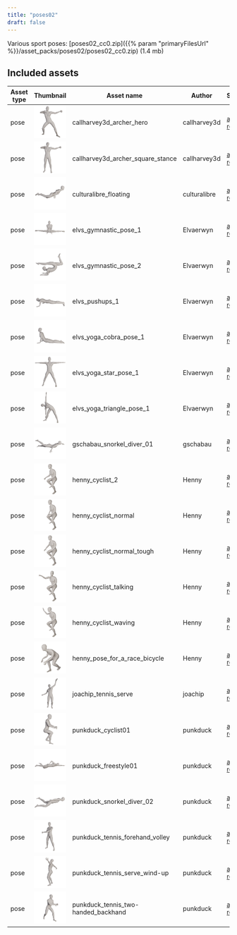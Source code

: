 ```yaml
---
title: "poses02"
draft: false
---
```


Various sport poses: [poses02_cc0.zip]({{% param "primaryFilesUrl" %}}/asset_packs/poses02/poses02_cc0.zip) (1.4 mb)


## Included assets

| Asset type | Thumbnail | Asset name | Author | Source | License |
| ---------- | --------- | ---------- | ------ | ------ | ------- |
| pose | ![callharvey3d_archer_hero.png](callharvey3d_archer_hero.png) | callharvey3d_archer_hero | callharvey3d | [asset repo](http://www.makehumancommunity.org/node/645) | CC0 |
| pose | ![callharvey3d_archer_square_stance.png](callharvey3d_archer_square_stance.png) | callharvey3d_archer_square_stance | callharvey3d | [asset repo](http://www.makehumancommunity.org/node/642) | CC0 |
| pose | ![culturalibre_floating.png](culturalibre_floating.png) | culturalibre_floating | culturalibre | [asset repo](http://www.makehumancommunity.org/node/3025) | CC0 |
| pose | ![elvs_gymnastic_pose_1.png](elvs_gymnastic_pose_1.png) | elvs_gymnastic_pose_1 | Elvaerwyn | [asset repo](http://www.makehumancommunity.org/node/3063) | CC0 |
| pose | ![elvs_gymnastic_pose_2.png](elvs_gymnastic_pose_2.png) | elvs_gymnastic_pose_2 | Elvaerwyn | [asset repo](http://www.makehumancommunity.org/node/3064) | CC0 |
| pose | ![elvs_pushups_1.png](elvs_pushups_1.png) | elvs_pushups_1 | Elvaerwyn | [asset repo](http://www.makehumancommunity.org/node/3062) | CC0 |
| pose | ![elvs_yoga_cobra_pose_1.png](elvs_yoga_cobra_pose_1.png) | elvs_yoga_cobra_pose_1 | Elvaerwyn | [asset repo](http://www.makehumancommunity.org/node/3081) | CC0 |
| pose | ![elvs_yoga_star_pose_1.png](elvs_yoga_star_pose_1.png) | elvs_yoga_star_pose_1 | Elvaerwyn | [asset repo](http://www.makehumancommunity.org/node/3080) | CC0 |
| pose | ![elvs_yoga_triangle_pose_1.png](elvs_yoga_triangle_pose_1.png) | elvs_yoga_triangle_pose_1 | Elvaerwyn | [asset repo](http://www.makehumancommunity.org/node/3079) | CC0 |
| pose | ![gschabau_snorkel_diver_01.png](gschabau_snorkel_diver_01.png) | gschabau_snorkel_diver_01 | gschabau | [asset repo](http://www.makehumancommunity.org/node/345) | CC0 |
| pose | ![henny_cyclist_2.png](henny_cyclist_2.png) | henny_cyclist_2 | Henny | [asset repo](http://www.makehumancommunity.org/node/3260) | CC0 |
| pose | ![henny_cyclist_normal.png](henny_cyclist_normal.png) | henny_cyclist_normal | Henny | [asset repo](http://www.makehumancommunity.org/node/3259) | CC0 |
| pose | ![henny_cyclist_normal_tough.png](henny_cyclist_normal_tough.png) | henny_cyclist_normal_tough | Henny | [asset repo](http://www.makehumancommunity.org/node/3258) | CC0 |
| pose | ![henny_cyclist_talking.png](henny_cyclist_talking.png) | henny_cyclist_talking | Henny | [asset repo](http://www.makehumancommunity.org/node/3262) | CC0 |
| pose | ![henny_cyclist_waving.png](henny_cyclist_waving.png) | henny_cyclist_waving | Henny | [asset repo](http://www.makehumancommunity.org/node/3261) | CC0 |
| pose | ![henny_pose_for_a_race_bicycle.png](henny_pose_for_a_race_bicycle.png) | henny_pose_for_a_race_bicycle | Henny | [asset repo](http://www.makehumancommunity.org/node/3276) | CC0 |
| pose | ![joachip_tennis_serve.png](joachip_tennis_serve.png) | joachip_tennis_serve | joachip | [asset repo](http://www.makehumancommunity.org/node/3120) | CC0 |
| pose | ![punkduck_cyclist01.png](punkduck_cyclist01.png) | punkduck_cyclist01 | punkduck | [asset repo](http://www.makehumancommunity.org/node/1486) | CC0 |
| pose | ![punkduck_freestyle01.png](punkduck_freestyle01.png) | punkduck_freestyle01 | punkduck | [asset repo](http://www.makehumancommunity.org/node/665) | CC0 |
| pose | ![punkduck_snorkel_diver_02.png](punkduck_snorkel_diver_02.png) | punkduck_snorkel_diver_02 | punkduck | [asset repo](http://www.makehumancommunity.org/node/1280) | CC0 |
| pose | ![punkduck_tennis_forehand_volley.png](punkduck_tennis_forehand_volley.png) | punkduck_tennis_forehand_volley | punkduck | [asset repo](http://www.makehumancommunity.org/node/751) | CC0 |
| pose | ![punkduck_tennis_serve_wind-up.png](punkduck_tennis_serve_wind-up.png) | punkduck_tennis_serve_wind-up | punkduck | [asset repo](http://www.makehumancommunity.org/node/753) | CC0 |
| pose | ![punkduck_tennis_two-handed_backhand.png](punkduck_tennis_two-handed_backhand.png) | punkduck_tennis_two-handed_backhand | punkduck | [asset repo](http://www.makehumancommunity.org/node/752) | CC0 |
